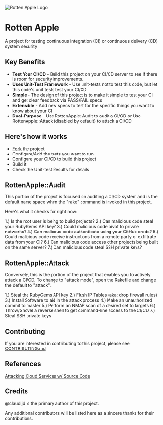 ![Rotten Apple Logo](https://github.com/claudijd/rotten_apple/blob/master/images/rotten_apple.png?raw=true)

# Rotten Apple

A project for testing continuous integration (CI) or continuous delivery (CD) system security 

## Key Benefits

- **Test Your CI/CD** - Build this project on your CI/CD server to see if there is room for security improvements.
- **Uses Unit-Test Framework** - Use unit-tests not to test this code, but let this code's unit tests test your CI/CD
- **Simple** - The design of this project is to make it simple to test your CI and get clear feedback via PASS/FAIL specs
- **Extensible** - Add new specs to test for the specific things you want to know about your CI
- **Dual-Purpose** - Use RottenApple::Audit to audit a CI/CD or Use RottenApple::Attack (disabled by default) to attack a CI/CD

## Here's how it works

- [Fork](https://github.com/claudijd/rotten_apple/fork_select) the project
- Configure/Add the tests you want to run
- Configure your CI/CD to build this project
- Build it
- Check the Unit-test Results for details

## RottenApple::Audit

This portion of the project is focused on auditing a CI/CD system and is the default name space when the "rake" command is invoked in this project.

Here's what it checks for right now:

1.) Is the root user is being to build projects?
2.) Can malicious code steal your RubyGems API key?
3.) Could malicious code pivot to private networks?
4.) Can malicous code authenticate using your GitHub creds?
5.) Could malicious code receive instructions from a remote party or exfiltrate data from your CI?
6.) Can malicious code access other projects being built on the same server?
7.) Can malicious code steal SSH private keys?

## RottenApple::Attack

Conversely, this is the portion of the project that enables you to actively attack a CI/CD. To change to "attack mode", open the Rakefile and change the default to "attack".

1.) Steal the RubyGems API key
2.) Flush IP Tables (aka: drop firewall rules)
3.) Install Software to aid in the attack process
4.) Make an unauthorized commit to master
5.) Perform an NMAP scan of a desired set to targets
6.) Throw/Shovel a reverse shell to get command-line access to the CI/CD
7.) Steal SSH private keys

## Contributing

If you are interested in contributing to this project, please see [CONTRIBUTING.md](https://github.com/claudijd/rotten_apple/blob/master/CONTRIBUTING.md)

## References

[Attacking Cloud Services w/ Source Code](https://speakerdeck.com/claudijd/attacking-cloud-services-with-source-code)

## Credits

@claudijd is the primary author of this project.

Any additional contributors will be listed here as a sincere thanks for their contributions.